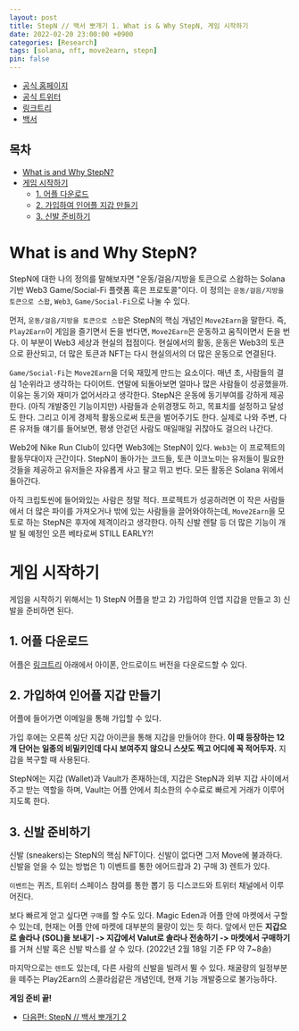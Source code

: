 ```yaml
---
layout: post
title: StepN // 백서 뽀개기 1. What is & Why StepN, 게임 시작하기
date: 2022-02-20 23:00:00 +0900
categories: [Research]
tags: [solana, nft, move2earn, stepn]
pin: false
---
```


- [공식 홈페이지](https://stepn.com/)
- [공식 트위터](https://twitter.com/Stepnofficial)
- [링크트리](https://linktr.ee/stepnofficial)
- [백서](https://whitepaper.stepn.com/)

## 목차
- [What is and Why StepN?](#what-is-and-why-stepn)
- [게임 시작하기](#게임-시작하기)
  - [1. 어플 다운로드](#1-어플-다운로드)
  - [2. 가입하여 인어플 지갑 만들기](#2-가입하여-인어플-지갑-만들기)
  - [3. 신발 준비하기](#3-신발-준비하기)

# What is and Why StepN?
StepN에 대한 나의 정의를 말해보자면 "운동/걸음/지방을 토큰으로 스왑하는 Solana기반 Web3 Game/Social-Fi 플랫폼 혹은 프로토콜"이다. 이 정의는 `운동/걸음/지방을 토큰으로 스왑`, `Web3`, `Game/Social-Fi`으로 나눌 수 있다.

먼저, `운동/걸음/지방을 토큰으로 스왑`은 StepN의 핵심 개념인 `Move2Earn`을 말한다. 즉, `Play2Earn`이 게임을 즐기면서 돈을 번다면, `Move2Earn`은 운동하고 움직이면서 돈을 번다. 이 부분이 Web3 세상과 현실의 접점이다. 현실에서의 활동, 운동은 Web3의 토큰으로 환산되고, 더 많은 토큰과 NFT는 다시 현실의서의 더 많은 운동으로 연결된다.

`Game/Social-Fi`는 `Move2Earn`을 더욱 재밌게 만드는 요소이다. 매년 초, 사람들의 결심 1순위라고 생각하는 다이어트. 연말에 되돌아보면 얼마나 많은 사람들이 성공했을까. 이유는 동기와 재미가 없어서라고 생각한다. StepN은 운동에 동기부여를 강하게 제공한다. (아직 개발중인 기능이지만) 사람들과 순위경쟁도 하고, 목표치를 설정하고 달성도 한다. 그리고 이게 경제적 활동으로써 토큰을 벌어주기도 한다. 실제로 나와 주변, 다른 유저들 얘기를 들어보면, 평생 안걷던 사람도 매일매일 귀찮아도 걸으러 나간다.

Web2에 Nike Run Club이 있다면 Web3에는 StepN이 있다. `Web3`는 이 프로젝트의 활동무대이자 근간이다. StepN이 돌아가는 코드들, 토큰 이코노미는 유저들이 필요한 것들을 제공하고 유저들은 자유롭게 사고 팔고 뛰고 번다.
모든 활동은 Solana 위에서 돌아간다.

아직 크립토씬에 들어와있는 사람은 정말 적다. 프로젝트가 성공하려면 이 작은 사람들에서 더 많은 파이를 가져오거나 밖에 있는 사람들을 끌어와야하는데, `Move2Earn`을 모토로 하는 StepN은 후자에 제격이라고 생각한다. 아직 신발 렌탈 등 더 많은 기능이 개발 될 예정인 오픈 베타로써 STILL EARLY?!

# 게임 시작하기
게임을 시작하기 위해서는 1) StepN 어플을 받고 2) 가입하여 인앱 지갑을 만들고 3) 신발을 준비하면 된다.
## 1. 어플 다운로드
어플은 [링크트리](https://linktr.ee/stepnofficial) 아래에서 아이폰, 안드로이드 버전을 다운로드할 수 있다.

## 2. 가입하여 인어플 지갑 만들기
어플에 들어가면 이메일을 통해 가입할 수 있다.

가입 후에는 오른쪽 상단 지갑 아이콘을 통해 지갑을 만들어야 한다. **이 때 등장하는 12개 단어는 일종의 비밀키인데 다시 보여주지 않으니 스샷도 찍고 어디에 꼭 적어두자.** 지갑을 복구할 때 사용된다. 

StepN에는 지갑 (Wallet)과 Vault가 존재하는데, 지갑은 StepN과 외부 지갑 사이에서 주고 받는 역할을 하며, Vault는 어플 안에서 최소한의 수수료로 빠르게 거래가 이루어지도록 한다. 

## 3. 신발 준비하기
신발 (sneakers)는 StepN의 핵심 NFT이다. 신발이 없다면 그저 Move에 불과하다. 신발을 얻을 수 있는 방법은 1) 이벤트를 통한 에어드랍과 2) 구매 3) 렌트가 있다. 

`이벤트`는 퀴즈, 트위터 스페이스 참여를 통한 뽑기 등 디스코드와 트위터 채널에서 이루어진다. 

보다 빠르게 얻고 싶다면 `구매`를 할 수도 있다. Magic Eden과 어플 안에 마켓에서 구할 수 있는데, 현재는 어플 안에 마켓에 대부분의 물량이 있는 듯 하다. 앞에서 만든 **지갑으로 솔라나 (SOL)을 보내기 -> 지갑에서 Valut로 솔라나 전송하기 -> 마켓에서 구매하기**를 거쳐 신발 혹은 신발 박스를 살 수 있다. (2022년 2월 18일 기준 FP 약 7~8솔)

마지막으로는 `렌트`도 있는데, 다른 사람의 신발을 빌려서 뛸 수 있다. 채굴량의 일정부분을 떼주는 Play2Earn의 스콜라쉽같은 개념인데, 현재 기능 개발중으로 불가능하다.

**게임 준비 끝!**

- [다음편: StepN // 백서 뽀개기 2](/posts/stepn-whitepaper-2/)